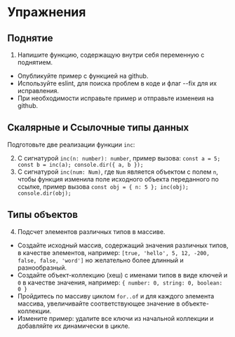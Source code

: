 # Упражнения

## Поднятие

1. Напишите функцию, содержащую внутри себя переменную с поднятием.

- Опубликуйте пример с функцией на github.
- Используйте eslint, для поиска проблем в коде и флаг --fix для их исправления.
- При необходимости исправьте пример и отправьте изменеия на github.

## Скалярные и Ссылочные типы данных

Подготовьте две реализации функции `inc`:

2. C сигнатурой `inc(n: number): number`,
пример вызова: `const a = 5; const b = inc(a); console.dir({ a, b });`
3. C сигнатурой `inc(num: Num)`, где `Num` является объектом с полем `n`,
чтобы функция изменила поле исходного объекта переданного по ссылке,
пример вызова `const obj = { n: 5 }; inc(obj); console.dir(obj);`

## Типы объектов

4. Подсчет элементов различных типов в массиве.

- Создайте исходный массив, содержащий значения различных типов, в качестве
элементов, например: `[true, 'hello', 5, 12, -200, false, false, 'word']`
но желательно более длинный и разнообразный.
- Создайте объект-коллекцию (хеш) с именами типов в виде ключей и `0` в качестве
значения, например: `{ number: 0, string: 0, boolean: 0 }`
- Пройдитесь по массиву циклом `for..of` и для каждого элемента массива,
увеличивайте соответствующее значение в объекте-коллекции.
- Измените пример: удалите все ключи из начальной коллекции и добавляйте их
динамически в цикле.
